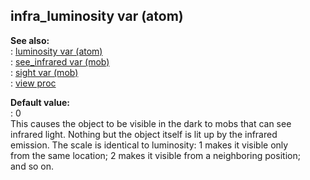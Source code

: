 ## infra_luminosity var (atom)    
**See also:**    
:   [luminosity var (atom)](/atom/var/luminosity)    
:   [see_infrared var (mob)](/mob/var/see_infrared)    
:   [sight var (mob)](/mob/var/sight)    
:   [view proc](/proc/view)    
<!-- -->    
**Default value:**    
:   0    
This causes the object to be visible in the dark to mobs that can see    
infrared light. Nothing but the object itself is lit up by the infrared    
emission. The scale is identical to luminosity: 1 makes it visible only    
from the same location; 2 makes it visible from a neighboring position;    
and so on.  